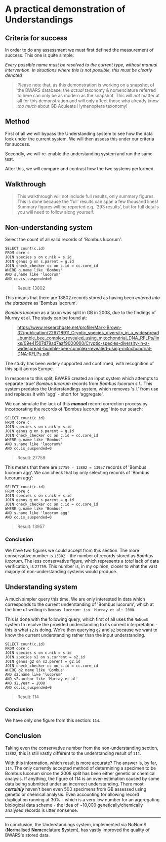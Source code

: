 # A practical demonstration of Understandings

## Criteria for success

In order to do any assessment we must first defined the measurement of success. This one is quite simple:

*Every possible name must be resolved to the current type, without manual intervention. In situations where this is not possible, this must be clearly denoted*

>Please note that, as this demonstration is working on a snapshot of the BWARS database, the *actual* taxonomy & nomenclature referred to here can only be as modern as the snapshot. This will *not* matter at all for this demonstration and will only affect those who already know *too much* about GB Aculeate Hymenoptera taxonomy!

## Method

First of all we will bypass the Understanding system to see how the data look under the current system. We will then assess this under our criteria for success.

Secondly, we will re-enable the understanding system and run the same test.

After this, we will compare and contrast how the two systems performed.

## Walkthrough

>This walkthrough will not include full results, only summary figures. This is done because the 'full' results can span a few thousand lines! Summary figures will be reported e.g. '293 results', but for full details you will need to follow along yourself.

## Non-understanding system

Select the count of all valid records of 'Bombus lucorum':

```
SELECT count(c.id)
FROM core c
JOIN species s on c.nik = s.id
JOIN genus g on s.parent = g.id
JOIN check_checker cc on c.id = cc.core_id
WHERE g.name like 'Bombus'
AND s.name like 'lucorum'
AND cc.is_suspended=0
```

> Result: 13802

This means that there are 13802 records stored as having been *entered into the database* as 'Bombus lucorum'.

*Bombus lucorum* as a taxon was split in GB in 2008, due to the findings of Murray et al. The study can be found at:

>https://www.researchgate.net/profile/Mark-Brown-32/publication/226718911_Cryptic_species_diversity_in_a_widespread_bumble_bee_complex_revealed_using_mitochondrial_DNA_RFLPs/links/09e41507d79ad7aaf9000000/Cryptic-species-diversity-in-a-widespread-bumble-bee-complex-revealed-using-mitochondrial-DNA-RFLPs.pdf

The study has been widely supported and confirmed, with recognition of this split across Europe.

In response to this split, BWARS created an input system which attempts to separate 'true' *Bombus lucorum* records from *Bombus lucorum s.l.*. This system predates the Understandings system, which removes 's.l.' from use and replaces it with 'agg' - short for 'aggregate'.

We can simulate the lack of this ***manual*** record correction process by incorporating the records of 'Bombus lucorum agg' into our search:

```
SELECT count(c.id)
FROM core c
JOIN species s on c.nik = s.id
JOIN genus g on s.parent = g.id
JOIN check_checker cc on c.id = cc.core_id
WHERE g.name like 'Bombus'
AND s.name like 'lucorum%'
AND cc.is_suspended=0
```

> Result: 27759

This means that there are `27759 - 13802 = 13957` records of 'Bombus lucorum agg'. We can check that by only selecting records of 'Bombus lucorum agg':

```
SELECT count(c.id)
FROM core c
JOIN species s on c.nik = s.id
JOIN genus g on s.parent = g.id
JOIN check_checker cc on c.id = cc.core_id
WHERE g.name like 'Bombus'
AND s.name like 'lucorum agg'
AND cc.is_suspended=0
```

> Result: 13957

### Conclusion

We have two figures we could accept from this section. The more conservative number is `13802` - the number of records stored as *Bombus lucorum*. The less conservative figure, which represents a *total* lack of data verification, is `27759`. This number is, in my opinion, closer to what the vast majoriy of non-understanding systems would produce.

## Understanding system

A much simpler query this time. We are only interested in data which corresponds to the current understanding of 'Bombus lucorum', which at the time of writing is `Bombus lucorum: iso. Murray et al: 2008`.

This is done with the following query, which first of all uses the `NoNomS` system to resolve the provided understanding to its current interpretation - this is what `s2` is doing. We're then querying `g2` and `s2` because we want to know the current understanding rather than the input understanding.

```
SELECT count(c.id)
FROM core c
JOIN species s on c.nik = s.id
JOIN species s2 on s.current = s2.id
JOIN genus g2 on s2.parent = g2.id
JOIN check_checker cc on c.id = cc.core_id
WHERE g2.name like 'Bombus'
AND s2.name like 'lucorum'
AND s2.author like 'Murray et al'
AND s2.year = 2008
AND cc.is_suspended=0
```

> Result: 114

### Conclusion

We have only one figure from this section: `114`.

## Conclusion

Taking even the conservative number from the non-understanding section, `13802`, this is still vastly different to the understanding result of `114`.

With this information, which result is more accurate? The answer is, by far, `114`. The only currently accepted method of determining a specimen to be Bombus lucorum since the 2008 split has been either genetic or chemical analysis. If anything, the figure of 114 is an over-estimation caused by some data being submitted under an incorrect understanding. There most ***certainly*** haven't been even 500 specimens from GB assessed using genetic or chemical analysis. Even accounting for allowing record duplication running at 30% - which is a very low number for an aggregating biological data scheme - the idea of ~10,000 genetically/chemically analysed records is utter nonsense.

---

In conclusion, the Understandings system, implemented via NoNomS (**No**rmalised **Nom**enclature **S**ystem), has vastly improved the quality of BWARS's stored data.